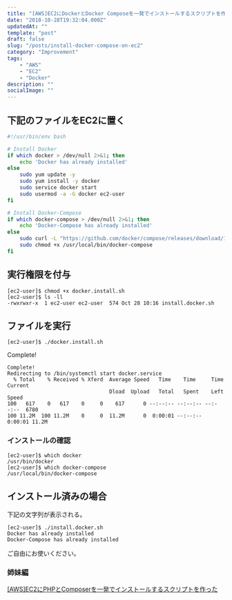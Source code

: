 ```yaml
---
title: "[AWS]EC2にDockerとDocker Composeを一発でインストールするスクリプトを作った"
date: "2018-10-28T19:32:04.000Z"
updatedAt: ""
template: "post"
draft: false
slug: "/posts/install-docker-compose-on-ec2"
category: "Improvement"
tags:
    - "AWS"
    - "EC2"
    - "Docker"
description: ""
socialImage: ""
---
```


## 下記のファイルをEC2に置く

```install.docker.sh
#!/usr/bin/env bash

# Install Docker
if which docker > /dev/null 2>&1; then
    echo 'Docker has already installed'
else
    sudo yum update -y
    sudo yum install -y docker
    sudo service docker start
    sudo usermod -a -G docker ec2-user
fi

# Install Docker-Compose
if which docker-compose > /dev/null 2>&1; then
    echo 'Docker-Compose has already installed'
else
    sudo curl -L "https://github.com/docker/compose/releases/download/1.22.0/docker-compose-$(uname -s)-$(uname -m)" -o /usr/local/bin/docker-compose
    sudo chmod +x /usr/local/bin/docker-compose
fi
```

## 実行権限を付与
```
[ec2-user]$ chmod +x docker.install.sh
[ec2-user]$ ls -ll
-rwxrwxr-x  1 ec2-user ec2-user  574 Oct 28 10:16 install.docker.sh
```

## ファイルを実行
```
[ec2-user]$ ./docker.install.sh
```

Complete!

```
Complete!
Redirecting to /bin/systemctl start docker.service
  % Total    % Received % Xferd  Average Speed   Time    Time     Time  Current
                                 Dload  Upload   Total   Spent    Left  Speed
100   617    0   617    0     0    617      0 --:--:-- --:--:-- --:--:--  6780
100 11.2M  100 11.2M    0     0  11.2M      0  0:00:01 --:--:--  0:00:01 11.2M
```

### インストールの確認
```
[ec2-user]$ which docker
/usr/bin/docker
[ec2-user]$ which docker-compose
/usr/local/bin/docker-compose
```

## インストール済みの場合
下記の文字列が表示される。

```
[ec2-user]$ ./install.docker.sh
Docker has already installed
Docker-Compose has already installed
```

ご自由にお使いください。

### 姉妹編
[[AWS]EC2にPHPとComposerを一発でインストールするスクリプトを作った](/posts/install-php-and-composer-on-ec2)
